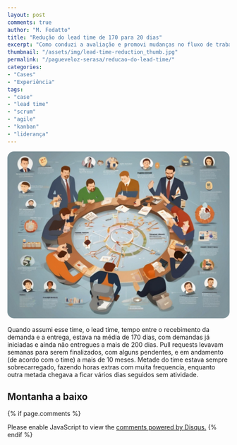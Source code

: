 ```yaml
---
layout: post
comments: true
author: "M. Fedatto"
title: "Redução do lead time de 170 para 20 dias"
excerpt: "Como conduzi a avaliação e promovi mudanças no fluxo de trabalho do time em busca de maior qualidade e produtividade, alcançando uma redução no lead time médio de 170 para 20 dias."
thumbnail: "/assets/img/lead-time-reduction_thumb.jpg"
permalink: "/pagueveloz-serasa/reducao-do-lead-time/"
categories:
- "Cases"
- "Experiência"
tags:
- "case"
- "lead time"
- "scrum"
- "agile"
- "kanban"
- "liderança"
---
```


<img src="/assets/img/lead-time-reduction.jpg" alt="{{ page.title }}" style="border-radius: 15px;" />

Quando assumi esse time, o lead time, tempo entre o recebimento da demanda e a entrega, estava na média de 170 dias, com demandas já iniciadas e ainda não entregues a mais de 200 dias. Pull requests levavam semanas para serem finalizados, com alguns pendentes, e em andamento (de acordo com o time) a mais de 10 meses. Metade do time estava sempre sobrecarregado, fazendo horas extras com muita frequencia, enquanto outra metada chegava a ficar vários dias seguidos sem atividade.

## Montanha a baixo



{% if page.comments %}
<div id="disqus_thread"></div>
<script>
    (function() { // DON'T EDIT BELOW THIS LINE
    var d = document, s = d.createElement('script');
    s.src = 'https://br-mfedatto-io.disqus.com/embed.js';
    s.setAttribute('data-timestamp', +new Date());
    (d.head || d.body).appendChild(s);
    })();
</script>
<noscript>Please enable JavaScript to view the <a href="https://disqus.com/?ref_noscript">comments powered by Disqus.</a></noscript>
{% endif %}
